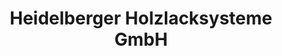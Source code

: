 ---
title: "Heidelberger Holzlacksysteme GmbH"
url: /ybbs-an-der-donau/heidelberger-holzlacksysteme-gmbh/
shop: Farben
---